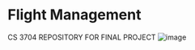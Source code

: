 # Flight Management
CS 3704
REPOSITORY FOR FINAL PROJECT
![image](https://d1e00ek4ebabms.cloudfront.net/production/e815f822-490e-47da-a942-28114f70a585.jpg)
